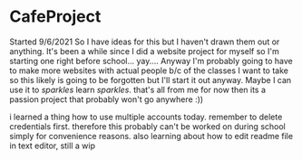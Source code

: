 # CafeProject

Started 9/6/2021
So I have ideas for this but I haven't drawn them out or anything. It's been a while since I did a website project for myself so I'm starting one right before school... yay.... Anyway I'm probably going to have to make more websites with actual people b/c of the classes I want to take so this likely is going to be forgotten but I'll start it out anyway. Maybe I can use it to *sparkles* learn *sparkles*. that's all from me for now then its a passion project that probably won't go anywhere :))

i learned a thing how to use multiple accounts today. remember to delete credentials first. therefore this probably can't be worked on during school simply for convenience reasons. also learning about how to edit readme file in text editor, still a wip